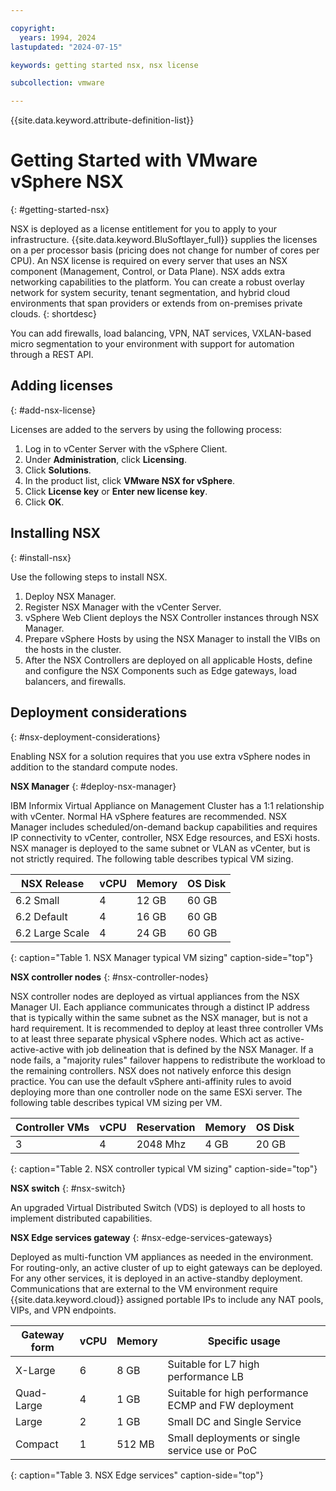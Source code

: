 ```yaml
---

copyright:
  years: 1994, 2024
lastupdated: "2024-07-15"

keywords: getting started nsx, nsx license

subcollection: vmware

---
```


{{site.data.keyword.attribute-definition-list}}

# Getting Started with VMware vSphere NSX
{: #getting-started-nsx}

NSX is deployed as a license entitlement for you to apply to your infrastructure. {{site.data.keyword.BluSoftlayer_full}} supplies the licenses on a per processor basis (pricing does not change for number of cores per CPU). An NSX license is required on every server that uses an NSX component (Management, Control, or Data Plane). NSX adds extra networking capabilities to the platform. You can create a robust overlay network for system security, tenant segmentation, and hybrid cloud environments that span providers or extends from on-premises private clouds.
{: shortdesc}

You can add firewalls, load balancing, VPN, NAT services, VXLAN-based micro segmentation to your environment with support for automation through a REST API.

## Adding licenses
{: #add-nsx-license}

Licenses are added to the servers by using the following process:

1. Log in to vCenter Server with the vSphere Client.
1. Under **Administration**, click **Licensing**.
1. Click **Solutions**.
1. In the product list, click **VMware NSX for vSphere**.
1. Click **License key** or **Enter new license key**.
1. Click **OK**.

## Installing NSX
{: #install-nsx}

Use the following steps to install NSX.

1. Deploy NSX Manager.
1. Register NSX Manager with the vCenter Server.
1. vSphere Web Client deploys the NSX Controller instances through NSX Manager.
1. Prepare vSphere Hosts by using the NSX Manager to install the VIBs on the hosts in the cluster.
1. After the NSX Controllers are deployed on all applicable Hosts, define and configure the NSX Components such as Edge gateways, load balancers, and firewalls.

## Deployment considerations
{: #nsx-deployment-considerations}

Enabling NSX for a solution requires that you use extra vSphere nodes in addition to the standard compute nodes.

**NSX Manager**
{: #deploy-nsx-manager}

IBM Informix Virtual Appliance on Management Cluster has a 1:1 relationship with vCenter. Normal HA vSphere features are recommended. NSX Manager includes scheduled/on-demand backup capabilities and requires IP connectivity to vCenter, controller, NSX Edge resources, and ESXi hosts. NSX manager is deployed to the same subnet or VLAN as vCenter, but is not strictly required. The following table describes typical VM sizing.

|NSX Release|vCPU|Memory|OS Disk|
|---|---|---|---|
|6.2 Small|4|12 GB|60 GB|
|6.2 Default|4|16 GB|60 GB|
|6.2 Large Scale|4|24 GB|60 GB|
{: caption="Table 1. NSX Manager typical VM sizing" caption-side="top"}

**NSX controller nodes**
{: #nsx-controller-nodes}

NSX controller nodes are deployed as virtual appliances from the NSX Manager UI. Each appliance communicates through a distinct IP address that is typically within the same subnet as the NSX manager, but is not a hard requirement. It is recommended to deploy at least three controller VMs to at least three separate physical vSphere nodes. Which act as active-active-active with job delineation that is defined by the NSX Manager. If a node fails, a "majority rules" failover happens to redistribute the workload to the remaining controllers. NSX does not natively enforce this design practice. You can use the default vSphere anti-affinity rules to avoid deploying more than one controller node on the same ESXi server. The following table describes typical VM sizing per VM.

|Controller VMs|vCPU|Reservation|Memory|OS Disk|
|---|---|---|---|---|
|3|4|2048 Mhz|4 GB|20 GB|
{: caption="Table 2. NSX controller typical VM sizing" caption-side="top"}

**NSX switch**
{: #nsx-switch}

An upgraded Virtual Distributed Switch (VDS) is deployed to all hosts to implement distributed capabilities.

**NSX Edge services gateway**
{: #nsx-edge-services-gateways}

Deployed as multi-function VM appliances as needed in the environment. For routing-only, an active cluster of up to eight gateways can be deployed. For any other services, it is deployed in an active-standby deployment. Communications that are external to the VM environment require {{site.data.keyword.cloud}} assigned portable IPs to include any NAT pools, VIPs, and VPN endpoints.

|Gateway form|vCPU|Memory|Specific usage|
|---|---|---|---|
|X-Large|6|8 GB|Suitable for L7 high performance LB|
|Quad-Large|4|1 GB|Suitable for high performance ECMP and FW deployment|
|Large|2|1 GB|Small DC and Single Service|
|Compact|1|512 MB|Small deployments or single service use or PoC|
{: caption="Table 3. NSX Edge services" caption-side="top"}
